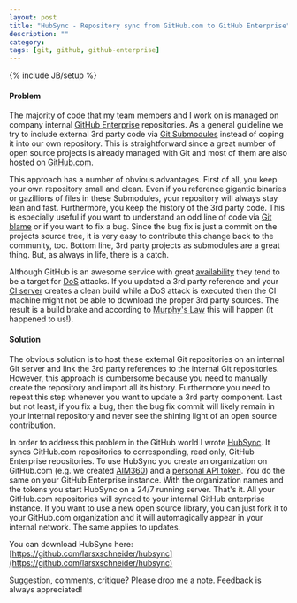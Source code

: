 ```yaml
---
layout: post
title: "HubSync - Repository sync from GitHub.com to GitHub Enterprise"
description: ""
category:
tags: [git, github, github-enterprise]
---
```

{% include JB/setup %}

#### Problem

The majority of code that my team members and I work on is managed on company internal [GitHub Enterprise](https://enterprise.github.com/) repositories. As a general guideline we try to include external 3rd party code via [Git Submodules](http://git-scm.com/book/en/Git-Tools-Submodules) instead of coping it into our own repository. This is straightforward since a great number of open source projects is already managed with Git and most of them are also hosted on [GitHub.com](https://github.com).

This approach has a number of obvious advantages. First of all, you keep your own repository small and clean. Even if you reference gigantic binaries or gazillions of files in these Submodules, your repository will always stay lean and fast. Furthermore, you keep the history of the 3rd party code. This is especially useful if you want to understand an odd line of code via [Git blame](http://git-scm.com/docs/git-blame.html) or if you want to fix a bug. Since the bug fix is just a commit on the projects source tree, it is very easy to contribute this change back to the community, too. Bottom line, 3rd party projects as submodules are a great thing. But, as always in life, there is a catch.

Although GitHub is an awesome service with great [availability](https://status.github.com/) they tend to be a target for [DoS](https://en.wikipedia.org/wiki/Denial-of-service_attack) attacks. If you updated a 3rd party reference and your [CI server](http://martinfowler.com/articles/continuousIntegration.html) creates a clean build while a DoS attack is executed then the CI machine might not be able to download the proper 3rd party sources. The result is a build brake and according to [Murphy's Law](https://en.wikipedia.org/wiki/Murphy's_law) this will happen (it happened to us!).

#### Solution

The obvious solution is to host these external Git repositories on an internal Git server and link the 3rd party references to the internal Git repositories. However, this approach is cumbersome because you need to manually create the repository and import all its history. Furthermore you need to repeat this step whenever you want to update a 3rd party component. Last but not least, if you fix a bug, then the bug fix commit will likely remain in your internal repository and never see the shining light of an open source contribution.

In order to address this problem in the GitHub world I wrote [HubSync](https://github.com/larsxschneider/hubsync). It syncs GitHub.com repositories to corresponding, read only, GitHub Enterprise repositories. To use HubSync you create an organization on GitHub.com (e.g. we created [AIM360](https://github.com/AIM360/)) and a [personal API token](https://github.com/blog/1509-personal-api-tokens). You do the same on your GitHub Enterprise instance. With the organization names and the tokens you start HubSync on a 24/7 running server. That's it. All your GitHub.com repositories will synced to your internal GitHub enterprise instance. If you want to use a new open source library, you can just fork it to your GitHub.com organization and it will automagically appear in your internal network. The same applies to updates.

You can download HubSync here: [https://github.com/larsxschneider/hubsync](https://github.com/larsxschneider/hubsync)

Suggestion, comments, critique? Please drop me a note. Feedback is always appreciated!
